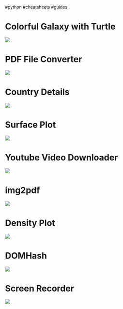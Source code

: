 #python #cheatsheets #guides

# Colorful Galaxy with Turtle

![](https://i.imgur.com/3hutMWK.jpeg)

# PDF File Converter

![](https://i.imgur.com/eecpr8v.jpeg)

# Country Details

![](https://i.imgur.com/eVfIMGB.jpeg)

# Surface Plot

![](https://i.imgur.com/GsFsktN.jpeg)
# Youtube Video Downloader

![](https://i.imgur.com/qYL8vVp.jpeg)
# img2pdf

![](https://i.imgur.com/UHzqcsp.jpeg)
# Density Plot

![](https://i.imgur.com/IQmQEuo.jpeg)
# DOMHash

![](https://i.imgur.com/V6PmJQ8.png)
# Screen Recorder

![](https://i.imgur.com/WKYdwL1.jpeg)


